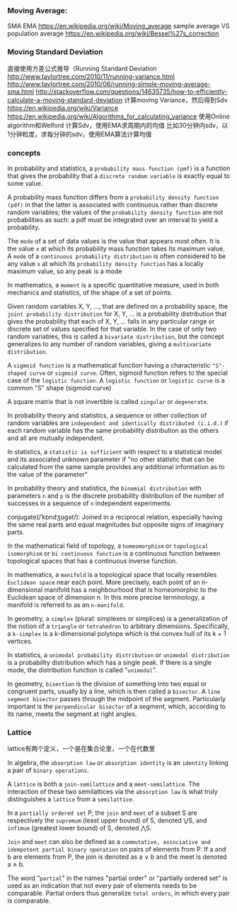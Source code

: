 ### Moving Average:
SMA
EMA
https://en.wikipedia.org/wiki/Moving_average
sample average VS population average
    https://en.wikipedia.org/wiki/Bessel%27s_correction
### Moving Standard Deviation
直接使用方差公式推导（Running Standard Deviation
    http://www.taylortree.com/2010/11/running-variance.html
    http://www.taylortree.com/2010/06/running-simple-moving-average-sma.html
    http://stackoverflow.com/questions/14635735/how-to-efficiently-calculate-a-moving-standard-deviation
计算moving Variance，然后得到Sdv
    https://en.wikipedia.org/wiki/Variance
    https://en.wikipedia.org/wiki/Algorithms_for_calculating_variance
    使用Online algorithm和Welford
计算Sdv，使用EMA求周期内的均值
    比如30分钟内sdv，以1分钟粒度，求每分钟的sdv，使用EMA算法计算均值

### concepts
In probability and statistics, a `probability mass function (pmf)` is a function that gives the probability that a `discrete random variable` is exactly equal to some value.

A probability mass function differs from a `probability density function (pdf)` in that the latter is associated with continuous rather than discrete random variables; the values of the `probability density function` are not probabilities as such: a pdf must be integrated over an interval to yield a probability.

The `mode` of a set of data values is the value that appears most often. It is the value `x` at which its probability mass function takes its maximum value.
A `mode` of a `continuous probability distribution` is often considered to be any value `x` at which its `probability density function` has a locally maximum value, so any peak is a mode

In mathematics, a `moment` is a specific quantitative measure, used in both mechanics and statistics, of the shape of a set of points.

Given random variables X, Y, ..., that are defined on a probability space, the `joint probability distribution` for X, Y, ... is a probability distribution that gives the probability that each of X, Y, ... falls in any particular range or discrete set of values specified for that variable. In the case of only two random variables, this is called a `bivariate distribution`, but the concept generalizes to any number of random variables, giving a `multivariate distribution`.

A `sigmoid function` is a mathematical function having a characteristic `"S"-shaped curve` or `sigmoid curve`. Often, sigmoid function refers to the special case of the `logistic function`.
A `logistic function` or `logistic curve` is a common "S" shape (sigmoid curve)

A square matrix that is not invertible is called `singular` or `degenerate`. 

In probability theory and statistics, a sequence or other collection of random variables are `independent and identically distributed (i.i.d.)` if each random variable has the same probability distribution as the others and all are mutually independent.

In statistics, a `statistic is sufficient` with respect to a statistical model and its associated unknown parameter if "no other statistic that can be calculated from the same sample provides any additional information as to the value of the parameter"

In probability theory and statistics, the `binomial distribution` with parameters `n` and `p` is the discrete probability distribution of the number of successes in a sequence of `n` independent experiments.

conjugate(/ˈkɒndʒʊɡət/): Joined in a reciprocal relation, especially having the same real parts and equal magnitudes but opposite signs of imaginary parts.

In the mathematical field of topology, a `homeomorphism` or `topological isomorphism` or `bi continuous function` is a continuous function between topological spaces that has a continuous inverse function.

In mathematics, a `manifold` is a topological space that locally resembles `Euclidean space` near each point. More precisely, each point of an n-dimensional manifold has a neighbourhood that is homeomorphic to the Euclidean space of dimension n. In this more precise terminology, a manifold is referred to as an `n-manifold`.

In geometry, a `simplex` (plural: simplexes or simplices) is a generalization of the notion of a `triangle` or `tetrahedron` to arbitrary dimensions. Specifically, a `k-simplex` is a k-dimensional polytope which is the convex hull of its k + 1 vertices.

In statistics, a `unimodal probability distribution` or `unimodal distribution` is a probability distribution which has a single peak. If there is a single mode, the distribution function is called "`unimodal`".

In geometry, `bisection` is the division of something into two equal or congruent parts, usually by a line, which is then called a `bisector`. A `line segment bisector` passes through the midpoint of the segment. Particularly important is the `perpendicular bisector` of a segment, which, according to its name, meets the segment at right angles.

### Lattice
lattice有两个定义，一个是在集合论里，一个在代数里

In algebra, the `absorption law` or `absorption identity` is an `identity` linking a pair of `binary operations`.

A `lattice` is both a `join-semilattice` and a `meet-semilattice`. The interaction of these two semilattices via the `absorption law` is what truly distinguishes a `lattice` from a `semilattice`.

In a `partially ordered set` P, the `join` and `meet` of a subset S are respectively the `supremum` (least upper bound) of S, denoted ⋁S, and `infimum` (greatest lower bound) of S, denoted ⋀S.

`Join` and `meet` can also be defined as a `commutative, associative and idempotent partial binary operation` on pairs of elements from P. If a and b are elements from P, the join is denoted as a ∨ b and the meet is denoted a ∧ b.

The word "`partial`" in the names "partial order" or "partially ordered set" is used as an indication that not every pair of elements needs to be comparable. Partial orders thus generalize `total orders`, in which every pair is comparable.


